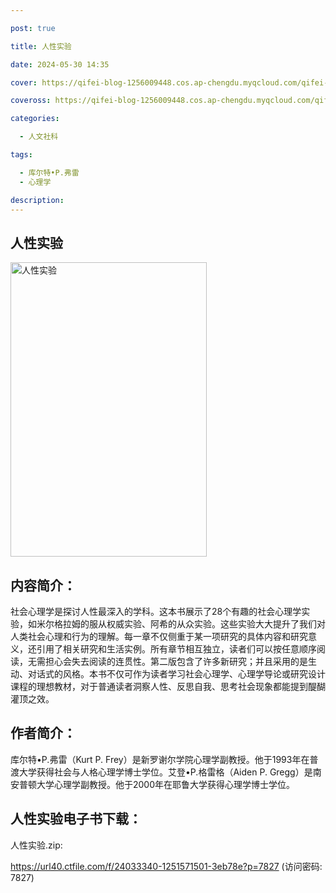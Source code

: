 ```yaml
---

post: true

title: 人性实验

date: 2024-05-30 14:35

cover: https://qifei-blog-1256009448.cos.ap-chengdu.myqcloud.com/qifei-blog/s33934012.jpg

coveross: https://qifei-blog-1256009448.cos.ap-chengdu.myqcloud.com/qifei-blog/s33934012.jpg

categories:

  - 人文社科

tags:

  - 库尔特•P.弗雷
  - 心理学

description:
---
```


## 人性实验

<img alt="人性实验" class="aligncenter loading" data-was-processed="true" decoding="async" fetchpriority="high" height="471" src="https://qifei-blog-1256009448.cos.ap-chengdu.myqcloud.com/qifei-blog/s33934012.jpg" style="cursor: zoom-in;" width="314"/>

## 内容简介：

社会心理学是探讨人性最深入的学科。这本书展示了28个有趣的社会心理学实验，如米尔格拉姆的服从权威实验、阿希的从众实验。这些实验大大提升了我们对人类社会心理和行为的理解。每一章不仅侧重于某一项研究的具体内容和研究意义，还引用了相关研究和生活实例。所有章节相互独立，读者们可以按任意顺序阅读，无需担心会失去阅读的连贯性。第二版包含了许多新研究；并且采用的是生动、对话式的风格。本书不仅可作为读者学习社会心理学、心理学导论或研究设计课程的理想教材，对于普通读者洞察人性、反思自我、思考社会现象都能提到醍醐灌顶之效。

## 作者简介：

库尔特•P.弗雷（Kurt P. Frey）是新罗谢尔学院心理学副教授。他于1993年在普渡大学获得社会与人格心理学博士学位。艾登•P.格雷格（Aiden P. Gregg）是南安普顿大学心理学副教授。他于2000年在耶鲁大学获得心理学博士学位。

## 人性实验电子书下载：

人性实验.zip: 

https://url40.ctfile.com/f/24033340-1251571501-3eb78e?p=7827 (访问密码: 7827)
